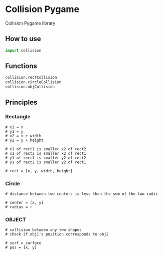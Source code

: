 # Collision Pygame

Collision Pygame library

## How to use

```py
import collision
```

## Functions

```py
collision.rectCollision
collision.circleCollision
collision.objCollision
```

## Principles

### Rectangle

```
# x1 = x
# y1 = y
# x2 = x + width
# y2 = y + height

# x1 of rect1 is smaller x2 of rect2
# x1 of rect2 is smaller x2 of rect1
# y1 of rect1 is smaller y2 of rect2
# y1 of rect2 is smaller y2 of rect1

# rect = [x, y, width, height]
```

### Circle

```
# distance between two centers is less than the sum of the two radii

# center = [x, y]
# radius = r
```

### OBJECT ###

```
# collision between any two shapes
# check if obj1's position corresponds to obj2

# surf = surface
# pos = [x, y]
```
